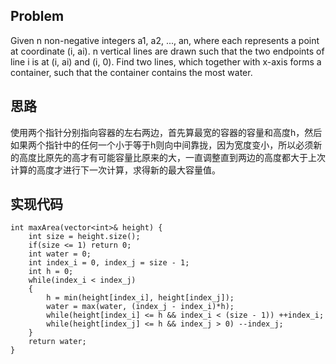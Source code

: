 ## Problem

Given n non-negative integers a1, a2, ..., an, where each represents a point at coordinate (i, ai). n vertical lines are drawn such that the two endpoints of line i is at (i, ai) and (i, 0). Find two lines, which together with x-axis forms a container, such that the container contains the most water. 

## 思路

使用两个指针分别指向容器的左右两边，首先算最宽的容器的容量和高度h，然后如果两个指针中的任何一个小于等于h则向中间靠拢，因为宽度变小，所以必须新的高度比原先的高才有可能容量比原来的大，一直调整直到两边的高度都大于上次计算的高度才进行下一次计算，求得新的最大容量值。

## 实现代码

```
int maxArea(vector<int>& height) {
	int size = height.size();
	if(size <= 1) return 0;
	int water = 0;
	int index_i = 0, index_j = size - 1;
	int h = 0;
	while(index_i < index_j)
	{
		h = min(height[index_i], height[index_j]);
		water = max(water, (index_j - index_i)*h);
		while(height[index_i] <= h && index_i < (size - 1)) ++index_i;
		while(height[index_j] <= h && index_j > 0) --index_j;
	}
	return water;
}
```
